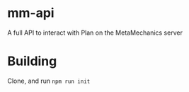 # mm-api
A full API to interact with Plan on the MetaMechanics server

# Building
Clone, and run `npm run init`
